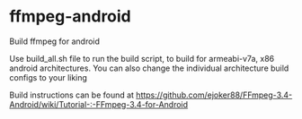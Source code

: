 # ffmpeg-android
Build ffmpeg for android


Use build_all.sh file to run the build script, to build for armeabi-v7a, x86 android architectures.
You can also change the individual architecture build configs to your liking

Build instructions can be found at 
https://github.com/ejoker88/FFmpeg-3.4-Android/wiki/Tutorial-:-FFmpeg-3.4-for-Android
